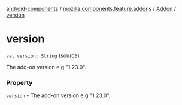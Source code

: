 [android-components](../../index.md) / [mozilla.components.feature.addons](../index.md) / [Addon](index.md) / [version](./version.md)

# version

`val version: `[`String`](https://kotlinlang.org/api/latest/jvm/stdlib/kotlin/-string/index.html) [(source)](https://github.com/mozilla-mobile/android-components/blob/master/components/feature/addons/src/main/java/mozilla/components/feature/addons/Addon.kt#L41)

The add-on version e.g "1.23.0".

### Property

`version` - The add-on version e.g "1.23.0".